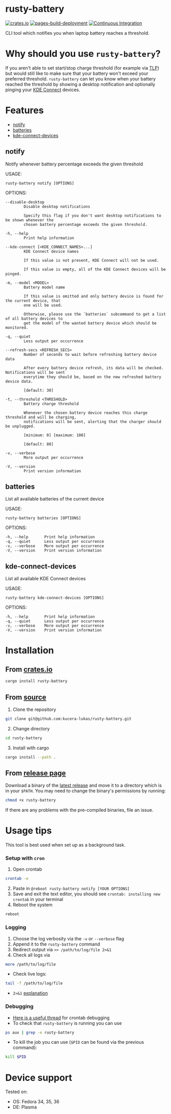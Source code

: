 # rusty-battery

[![crates.io](https://img.shields.io/crates/v/rusty-battery?logo=rust)](https://crates.io/crates/rusty-battery)
[![pages-build-deployment](https://github.com/kucera-lukas/rusty-battery/actions/workflows/pages/pages-build-deployment/badge.svg)](https://rustybattery.lukaskucera.com)
[![Continuous Integration](https://github.com/kucera-lukas/rusty-battery/actions/workflows/ci.yml/badge.svg)](https://github.com/kucera-lukas/rusty-battery/actions/workflows/ci.yml)

CLI tool which notifies you when laptop battery reaches a threshold.

# Why should you use `rusty-battery`?

If you aren't able to set start/stop charge threshold
(for example via [TLP](https://linrunner.de/tlp/)) but would still like to
make sure that your battery won't exceed your preferred threshold.
`rusty-battery` can let you know when your battery reached the threshold by
showing a desktop notification and optionally pinging your
[KDE Connect](https://kdeconnect.kde.org/) devices.

# Features

- [notify](#notify)
- [batteries](#batteries)
- [kde-connect-devices](#kde-connect-devices)

## notify

Notify whenever battery percentage exceeds the given threshold

USAGE:

    rusty-battery notify [OPTIONS]

OPTIONS:

    --disable-desktop
            Disable desktop notifications

            Specify this flag if you don't want desktop notifications to be shown whenever the
            chosen battery percentage exceeds the given threshold.

    -h, --help
            Print help information

    --kde-connect [<KDE_CONNECT_NAMES>...]
            KDE Connect device names

            If this value is not present, KDE Connect will not be used.

            If this value is empty, all of the KDE Connect devices will be pinged.

    -m, --model <MODEL>
            Battery model name

            If this value is omitted and only battery device is found for the current device, that
            one will be used.

            Otherwise, please use the `batteries` subcommand to get a list of all battery devices to
            get the model of the wanted battery device which should be monitored.

    -q, --quiet
            Less output per occurrence

    --refresh-secs <REFRESH_SECS>
            Number of seconds to wait before refreshing battery device data

            After every battery device refresh, its data will be checked. Notifications will be sent
            everytime they should be, based on the new refreshed battery device data.

            [default: 30]

    -t, --threshold <THRESHOLD>
            Battery charge threshold

            Whenever the chosen battery device reaches this charge threshold and will be charging,
            notifications will be sent, alerting that the charger should be unplugged.

            [minimum: 0] [maximum: 100]

            [default: 80]

    -v, --verbose
            More output per occurrence

    -V, --version
            Print version information

## batteries

List all available batteries of the current device

USAGE:

    rusty-battery batteries [OPTIONS]

OPTIONS:

    -h, --help       Print help information
    -q, --quiet      Less output per occurrence
    -v, --verbose    More output per occurrence
    -V, --version    Print version information

## kde-connect-devices

List all available KDE Connect devices

USAGE:

    rusty-battery kde-connect-devices [OPTIONS]

OPTIONS:

    -h, --help       Print help information
    -q, --quiet      Less output per occurrence
    -v, --verbose    More output per occurrence
    -V, --version    Print version information

# Installation

## From [crates.io](https://crates.io/crates/rusty-battery)

```sh
cargo install rusty-battery
```

## From [source](https://github.com/kucera-lukas/rusty-battery)

1. Clone the repository

```sh
git clone git@github.com:kucera-lukas/rusty-battery.git
```

2. Change directory

```sh
cd rusty-battery
```

3. Install with cargo

```sh
cargo install --path .
```

## From [release page](https://github.com/kucera-lukas/rusty-battery/releases)

Download a binary of the
[latest release](https://github.com/kucera-lukas/rusty-battery/releases/latest)
and move it to a directory which is in your `$PATH`.
You may need to change the binary's permissions by running:

```sh
chmod +x rusty-battery
```

If there are any problems with the pre-compiled binaries, file an issue.

# Usage tips

This tool is best used when set up as a background task.

### Setup with `cron`

1. Open crontab

```sh
crontab -e
```

2. Paste in `@reboot rusty-battery notify [YOUR OPTIONS]`
3. Save and exit the text editor, you should
   see `crontab: installing new crontab` in your terminal
4. Reboot the system

```sh
reboot
```

### Logging

1. Choose the log verbosity via the `-v` or `--verbose` flag
2. Append it to the `rusty-battery` command
3. Redirect output via `>> /path/to/log/file 2>&1`
4. Check all logs via

```sh
more /path/to/log/file
```

- Check live logs:

```sh
tail -f /path/to/log/file
```

- `2>&1` [explanation](https://stackoverflow.com/questions/818255/in-the-shell-what-does-21-mean)

### Debugging

- [Here is a useful thread](https://askubuntu.com/questions/23009/why-crontab-scripts-are-not-working)
  for crontab debugging
- To check that `rusty-battery` is running you can use

```sh
ps aux | grep -e rusty-battery
```

- To kill the job you can use (`$PID` can be found via the previous command):

```sh
kill $PID
```

# Device support

Tested on:

- OS: Fedora 34, 35, 36
- DE: Plasma
